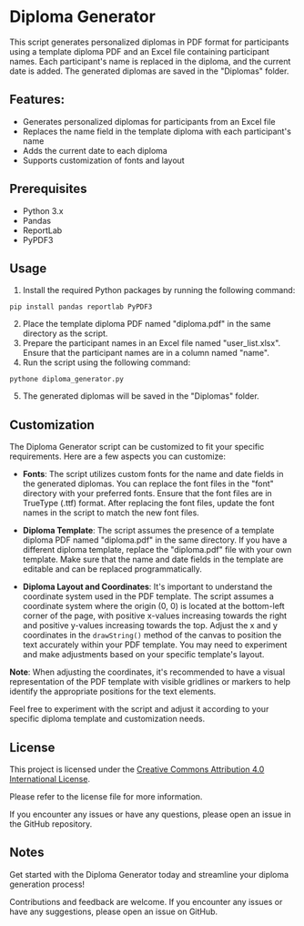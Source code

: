 # Diploma Generator

This script generates personalized diplomas in PDF format for participants using a template diploma PDF and an Excel file containing participant names. Each participant's name is replaced in the diploma, and the current date is added. The generated diplomas are saved in the "Diplomas" folder.

## Features:

- Generates personalized diplomas for participants from an Excel file
- Replaces the name field in the template diploma with each participant's name
- Adds the current date to each diploma
- Supports customization of fonts and layout

## Prerequisites

- Python 3.x
- Pandas
- ReportLab
- PyPDF3

## Usage

1. Install the required Python packages by running the following command:

```shell
pip install pandas reportlab PyPDF3
```

2. Place the template diploma PDF named "diploma.pdf" in the same directory as the script.
3. Prepare the participant names in an Excel file named "user_list.xlsx". Ensure that the participant names are in a column named "name".
4. Run the script using the following command:

```shell 
pythone diploma_generator.py
```

5. The generated diplomas will be saved in the "Diplomas" folder.

## Customization

The Diploma Generator script can be customized to fit your specific requirements. Here are a few aspects you can customize:

- **Fonts**: The script utilizes custom fonts for the name and date fields in the generated diplomas. You can replace the font files in the "font" directory with your preferred fonts. Ensure that the font files are in TrueType (.ttf) format. After replacing the font files, update the font names in the script to match the new font files.

- **Diploma Template**: The script assumes the presence of a template diploma PDF named "diploma.pdf" in the same directory. If you have a different diploma template, replace the "diploma.pdf" file with your own template. Make sure that the name and date fields in the template are editable and can be replaced programmatically.

- **Diploma Layout and Coordinates**: It's important to understand the coordinate system used in the PDF template. The script assumes a coordinate system where the origin (0, 0) is located at the bottom-left corner of the page, with positive x-values increasing towards the right and positive y-values increasing towards the top. Adjust the x and y coordinates in the `drawString()` method of the canvas to position the text accurately within your PDF template. You may need to experiment and make adjustments based on your specific template's layout.

**Note**: When adjusting the coordinates, it's recommended to have a visual representation of the PDF template with visible gridlines or markers to help identify the appropriate positions for the text elements.

Feel free to experiment with the script and adjust it according to your specific diploma template and customization needs.

## License

This project is licensed under the [Creative Commons Attribution 4.0 International License](LICENSE).

Please refer to the license file for more information.

If you encounter any issues or have any questions, please open an issue in the GitHub repository.

## Notes 

Get started with the Diploma Generator today and streamline your diploma generation process!

Contributions and feedback are welcome. If you encounter any issues or have any suggestions, please open an issue on GitHub.